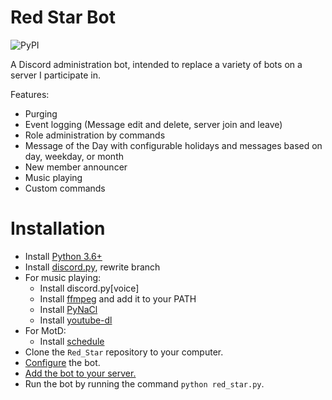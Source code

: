 # Red Star Bot
![PyPI](https://img.shields.io/badge/Python-3.6-blue.svg)

A Discord administration bot, intended to replace a variety of bots on a server I participate in.

Features:
- Purging
- Event logging (Message edit and delete, server join and leave)
- Role administration by commands
- Message of the Day with configurable holidays and messages based on day, weekday, or month
- New member announcer
- Music playing
- Custom commands

# Installation
- Install [Python 3.6+](https://www.python.org/)
- Install [discord.py](https://github.com/Rapptz/discord.py), rewrite branch
- For music playing:
  - Install discord.py\[voice]
  - Install [ffmpeg](http://ffmpeg.zeranoe.com/builds/) and add it to your PATH
  - Install [PyNaCl](https://github.com/pyca/pynacl)
  - Install [youtube-dl](https://github.com/rg3/youtube-dl)
- For MotD:
  - Install [schedule](https://github.com/dbader/schedule)
- Clone the `Red_Star` repository to your computer.
- [Configure](https://github.com/medeor413/Red_Star/wiki/Configuring-Red-Star) the bot.
- [Add the bot to your server.](https://github.com/medeor413/Red_Star/wiki/Adding-A-Bot)
- Run the bot by running the command `python red_star.py`.
